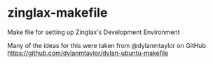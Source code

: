 # zinglax-makefile
Make file for setting up Zinglax's Development Environment

Many of the ideas for this were taken from @dylanmtaylor on GitHub
https://github.com/dylanmtaylor/dylan-ubuntu-makefile



